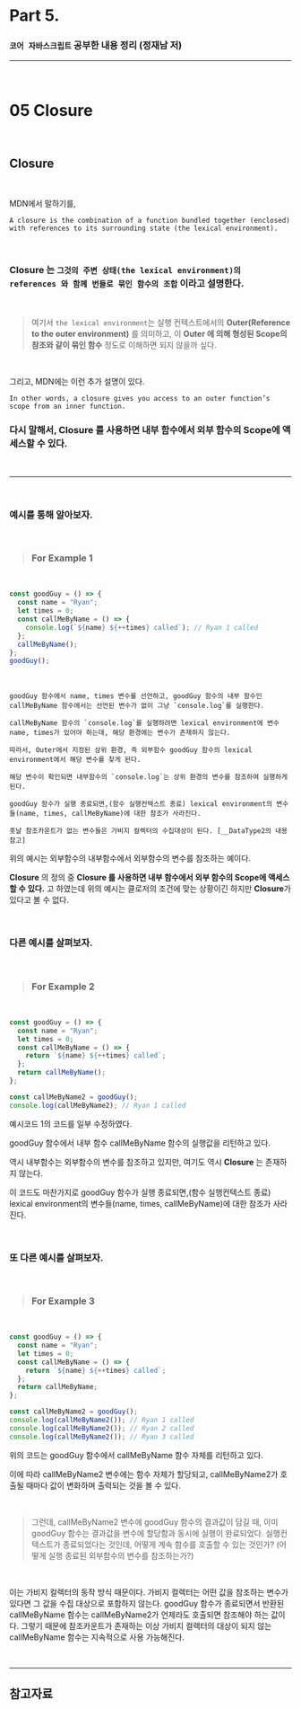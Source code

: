 # Part 5.

### `코어 자바스크립트` 공부한 내용 정리 (정재남 저)

---

<br>

# 05 Closure

<br>

## **Closure**

<br>

MDN에서 말하기를,

```
A closure is the combination of a function bundled together (enclosed) with references to its surrounding state (the lexical environment).
```

<br>

### **Closure** 는 **`그것의 주변 상태(the lexical environment)의 references 와 함께 번들로 묶인 함수의 조합`** 이라고 설명한다.

<br>

> 여기서 `the lexical environment`는 실행 컨텍스트에서의 **Outer(Reference to the outer environment)** 를 의미하고, 이 **Outer 에 의해 형성된 Scope의 참조와 같이 묶인 함수** 정도로 이해하면 되지 않을까 싶다.

<br>

그리고, MDN에는 이런 추가 설명이 있다.

```
In other words, a closure gives you access to an outer function’s scope from an inner function.
```

### **다시 말해서, **Closure** 를 사용하면 내부 함수에서 외부 함수의 Scope에 액세스할 수 있다.**

<br>

---

<br>

### 예시를 통해 알아보자.

<br>

> ### **For Example 1**

<br>

```jsx
const goodGuy = () => {
  const name = "Ryan";
  let times = 0;
  const callMeByName = () => {
    console.log(`${name} ${++times} called`); // Ryan 1 called
  };
  callMeByName();
};
goodGuy();
```

<br>

```
goodGuy 함수에서 name, times 변수를 선언하고, goodGuy 함수의 내부 함수인 callMeByName 함수에서는 선언된 변수가 없이 그냥 `console.log`를 실행한다.

callMeByName 함수의 `console.log`를 실행하려면 lexical environment에 변수 name, times가 있어야 하는데, 해당 환경에는 변수가 존재하지 않는다.

따라서, Outer에서 지정된 상위 환경, 즉 외부함수 goodGuy 함수의 lexical environment에서 해당 변수를 찾게 된다.

해당 변수이 확인되면 내부함수의 `console.log`는 상위 환경의 변수를 참조하여 실행하게 된다.

goodGuy 함수가 실행 종료되면,(함수 실행컨텍스트 종료) lexical environment의 변수들(name, times, callMeByName)에 대한 참조가 사라진다.

훗날 참조카운트가 없는 변수들은 가비지 컬렉터의 수집대상이 된다. [__DataType2의 내용 참고]
```

위의 예시는 외부함수의 내부함수에서 외부함수의 변수를 참조하는 예이다.

**Closure** 의 정의 중 **Closure 를 사용하면 내부 함수에서 외부 함수의 Scope에 액세스할 수 있다.** 고 하였는데 위의 예시는 클로저의 조건에 맞는 상황이긴 하지만 **Closure**가 있다고 볼 수 없다.

<br>

### 다른 예시를 살펴보자.

<br>

> ### **For Example 2**

<br>

```jsx
const goodGuy = () => {
  const name = "Ryan";
  let times = 0;
  const callMeByName = () => {
    return `${name} ${++times} called`;
  };
  return callMeByName();
};

const callMeByName2 = goodGuy();
console.log(callMeByName2); // Ryan 1 called
```

예시코드 1의 코드를 일부 수정하였다.

goodGuy 함수에서 내부 함수 callMeByName 함수의 실행값을 리턴하고 있다.

역시 내부함수는 외부함수의 변수를 참조하고 있지만, 여기도 역시 **Closure** 는 존재하지 않는다.

이 코드도 마찬가지로 goodGuy 함수가 실행 종료되면,(함수 실행컨텍스트 종료) lexical environment의 변수들(name, times, callMeByName)에 대한 참조가 사라진다.

<br>

### 또 다른 예시를 살펴보자.

<br>

> ### **For Example 3**

<br>

```jsx
const goodGuy = () => {
  const name = "Ryan";
  let times = 0;
  const callMeByName = () => {
    return `${name} ${++times} called`;
  };
  return callMeByName;
};

const callMeByName2 = goodGuy();
console.log(callMeByName2()); // Ryan 1 called
console.log(callMeByName2()); // Ryan 2 called
console.log(callMeByName2()); // Ryan 3 called
```

위의 코드는 goodGuy 함수에서 callMeByName 함수 자체를 리턴하고 있다.

이에 따라 callMeByName2 변수에는 함수 자체가 할당되고, callMeByName2가 호출될 때마다 값이 변화하며 출력되는 것을 볼 수 있다.

<br>

> 그런데, callMeByName2 변수에 goodGuy 함수의 결과값이 담길 때, 이미 goodGuy 함수는 결과값을 변수에 할당함과 동시에 실행이 완료되었다. 실행컨텍스트가 종료되었다는 것인데, 어떻게 계속 함수를 호출할 수 있는 것인가? (어떻게 실행 종료된 외부함수의 변수를 참조하는가?)

<br>

이는 가비지 컬렉터의 동작 방식 때문이다.
가비지 컬렉터는 어떤 값을 참조하는 변수가 있다면 그 값을 수집 대상으로 포함하지 않는다.
goodGuy 함수가 종료되면서 반환된 callMeByName 함수는 callMeByName2가 언제라도 호출되면 참조해야 하는 값이다.
그렇기 때문에 참조카운트가 존재하는 이상 가비지 컬렉터의 대상이 되지 않는 callMeByName 함수는 지속적으로 사용 가능해진다.

<br>

---

## 참고자료
